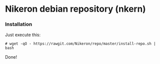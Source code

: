 # Nikeron debian repository (nkern)

### Installation

Just execute this:
```
# wget -qO - https://rawgit.com/Nikeron/repo/master/install-repo.sh | bash
```
Done!
